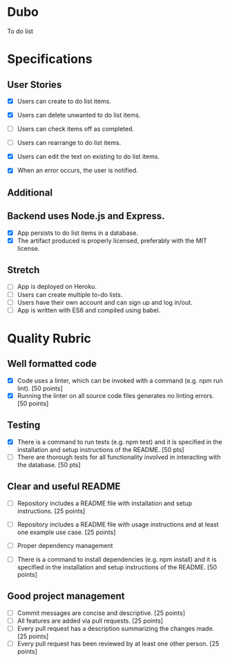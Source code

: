 # Dubo
To do list 
# Specifications

## User Stories

- [x] Users can create to do list items.

- [x] Users can delete unwanted to do list items.

- [ ] Users can check items off as completed.

- [ ] Users can rearrange to do list items.

- [x] Users can edit the text on existing to do list items.

- [x] When an error occurs, the user is notified.


## Additional

 ## Backend uses Node.js and Express.
 - [x] App persists to do list items in a database.
 - [x] The artifact produced is properly licensed, preferably with the MIT license.

## Stretch

- [ ] App is deployed on Heroku.
- [ ] Users can create multiple to-do lists.
- [ ] Users have their own account and can sign up and log in/out.
- [ ] App is written with ES6 and compiled using babel.

# Quality Rubric

## Well formatted code

- [x] Code uses a linter, which can be invoked with a command (e.g. npm run lint). [50 points]
- [x] Running the linter on all source code files generates no linting errors. [50 points]

## Testing

- [x] There is a command to run tests (e.g. npm test) and it is specified in the installation and setup instructions of the README. [50 pts]
- [ ] There are thorough tests for all functionality involved in interacting with the database. [50 pts]

## Clear and useful README

- [ ] Repository includes a README file with installation and setup instructions. [25 points]
- [ ] Repository includes a README file with usage instructions and at least one example use case. [25 points]
- [ ] Proper dependency management

- [ ] There is a command to install dependencies (e.g. npm install) and it is specified in the installation and setup instructions of the README. [50 points]

## Good project management

- [ ] Commit messages are concise and descriptive. [25 points]
- [ ] All features are added via pull requests. [25 points]
- [ ] Every pull request has a description summarizing the changes made. [25 points]
- [ ] Every pull request has been reviewed by at least one other person. [25 points]
